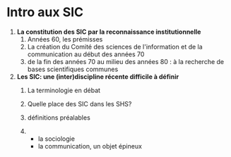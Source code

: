# Intro aux SIC

1. **La constitution des SIC par la reconnaissance institutionnelle**
   1. Années 60, les prémisses
   2. La création du Comité des sciences de l'information et de la communication au début des années 70
   3. de la fin des années 70 au milieu des années 80 : à la recherche de bases scientifiques communes
2. **Les SIC: une \(inter\)discipline récente difficile à définir**
   1. La terminologie en débat
   2. Quelle place des SIC dans les SHS?
   3. définitions préalables

   4. * la sociologie
      * la communication, un objet épineux



